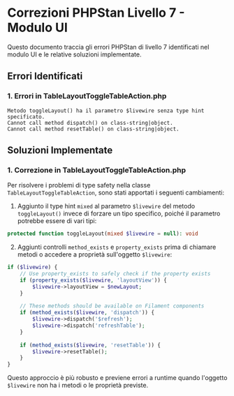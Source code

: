 # Correzioni PHPStan Livello 7 - Modulo UI

Questo documento traccia gli errori PHPStan di livello 7 identificati nel modulo UI e le relative soluzioni implementate.

## Errori Identificati

### 1. Errori in TableLayoutToggleTableAction.php

```
Metodo toggleLayout() ha il parametro $livewire senza type hint specificato.
Cannot call method dispatch() on class-string|object.
Cannot call method resetTable() on class-string|object.
```

## Soluzioni Implementate

### 1. Correzione in TableLayoutToggleTableAction.php

Per risolvere i problemi di type safety nella classe `TableLayoutToggleTableAction`, sono stati apportati i seguenti cambiamenti:

1. Aggiunto il type hint `mixed` al parametro `$livewire` del metodo `toggleLayout()` invece di forzare un tipo specifico, poiché il parametro potrebbe essere di vari tipi:

```php
protected function toggleLayout(mixed $livewire = null): void
```

2. Aggiunti controlli `method_exists` e `property_exists` prima di chiamare metodi o accedere a proprietà sull'oggetto `$livewire`:

```php
if ($livewire) {
    // Use property_exists to safely check if the property exists
    if (property_exists($livewire, 'layoutView')) {
        $livewire->layoutView = $newLayout;
    }
    
    // These methods should be available on Filament components
    if (method_exists($livewire, 'dispatch')) {
        $livewire->dispatch('$refresh');
        $livewire->dispatch('refreshTable');
    }
    
    if (method_exists($livewire, 'resetTable')) {
        $livewire->resetTable();
    }
}
```

Questo approccio è più robusto e previene errori a runtime quando l'oggetto `$livewire` non ha i metodi o le proprietà previste.
